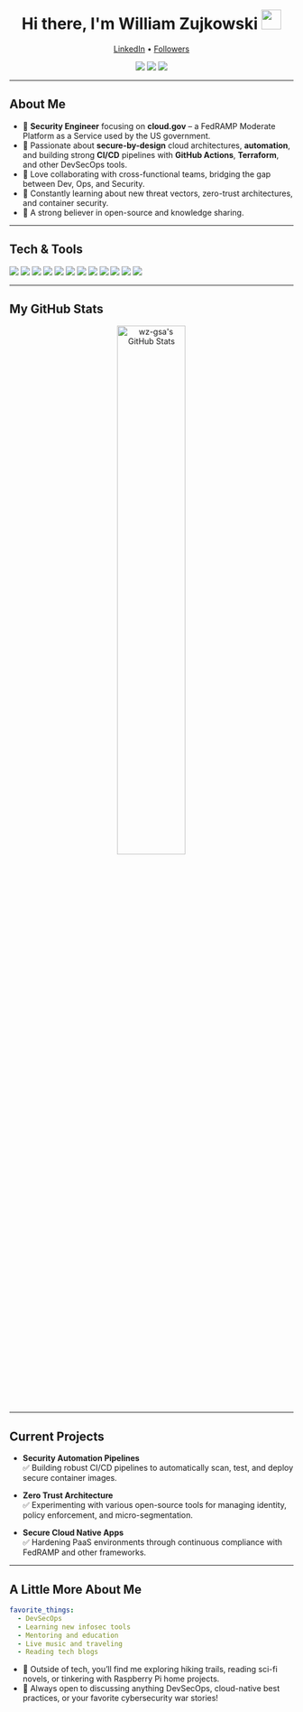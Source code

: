 
<h1 align="center">Hi there, I'm William Zujkowski <img src="https://media.giphy.com/media/hvRJCLFzcasrR4ia7z/giphy.gif" width="35px"></h1>

<p align="center">
  <a href="https://www.linkedin.com/in/williamzujkowski">LinkedIn</a> •
  <a href="https://github.com/wz-gsa?tab=followers">Followers</a>
</p>

<p align="center">
  <img src="https://img.shields.io/badge/Cloud%20Security-FedRAMP%20Moderate-informational?style=flat&logo=Cloudflare&color=orange" />
  <img src="https://img.shields.io/badge/Platform--as--a--Service-Cloud.gov-informational?style=flat&logo=Amazon%20AWS&color=blue" />
  <img src="https://img.shields.io/badge/DevSecOps-Automation-informational?style=flat&logo=Docker&color=pink" />
</p>

---

## About Me

- :closed_lock_with_key: **Security Engineer** focusing on **cloud.gov** – a FedRAMP Moderate Platform as a Service used by the US government.
- :satellite: Passionate about **secure-by-design** cloud architectures, **automation**, and building strong **CI/CD** pipelines with **GitHub Actions**, **Terraform**, and other DevSecOps tools.
- :handshake: Love collaborating with cross-functional teams, bridging the gap between Dev, Ops, and Security.
- :brain: Constantly learning about new threat vectors, zero-trust architectures, and container security.
- :raised_hands: A strong believer in open-source and knowledge sharing.

---

## Tech & Tools

<p align="left">
  <!-- Programming Languages -->
  <img src="https://img.shields.io/badge/Python-3776AB?style=for-the-badge&logo=python&logoColor=white" />
  <img src="https://img.shields.io/badge/Bash-4EAA25?style=for-the-badge&logo=gnu-bash&logoColor=white" />
  
  <!-- DevOps Tools -->
  <img src="https://img.shields.io/badge/GitHub%20Actions-2088FF?style=for-the-badge&logo=github-actions&logoColor=white" />
  
  <!-- Cloud Platforms -->
  <img src="https://img.shields.io/badge/AWS-232F3E?style=for-the-badge&logo=amazon-aws&logoColor=white" />
  <img src="https://img.shields.io/badge/Azure-0089D6?style=for-the-badge&logo=microsoft-azure&logoColor=white" />

  <!-- Security Tools -->
  <img src="https://img.shields.io/badge/Splunk-000000?style=for-the-badge&logo=splunk&logoColor=white" />
  <img src="https://img.shields.io/badge/Tenable-009EC2?style=for-the-badge&logoColor=white" />
  <img src="https://img.shields.io/badge/Wazuh-E02020?style=for-the-badge&logoColor=white" />
  <img src="https://img.shields.io/badge/OWASP%20ZAP-000000?style=for-the-badge&logo=owasp&logoColor=white" />
  <img src="https://img.shields.io/badge/Snyk-4C4A73?style=for-the-badge&logo=snyk&logoColor=white" />
  <img src="https://img.shields.io/badge/Burp%20Suite-FF703F?style=for-the-badge&logo=PortSwigger&logoColor=white" />
  <img src="https://img.shields.io/badge/Nmap-004080?style=for-the-badge&logoColor=white" />
</p>

---

## My GitHub Stats

<p align="center">
  <img src="https://github-readme-stats.vercel.app/api?username=wz-gsa&show_icons=true&theme=vue" alt="wz-gsa's GitHub Stats" width="49%" />

</p>

---

## Current Projects

- **Security Automation Pipelines**  
  :white_check_mark: Building robust CI/CD pipelines to automatically scan, test, and deploy secure container images.

- **Zero Trust Architecture**  
  :white_check_mark: Experimenting with various open-source tools for managing identity, policy enforcement, and micro-segmentation.

- **Secure Cloud Native Apps**  
  :white_check_mark: Hardening PaaS environments through continuous compliance with FedRAMP and other frameworks.

---

## A Little More About Me

```yaml
favorite_things:
  - DevSecOps
  - Learning new infosec tools
  - Mentoring and education
  - Live music and traveling
  - Reading tech blogs
```

- :blue_heart: Outside of tech, you’ll find me exploring hiking trails, reading sci-fi novels, or tinkering with Raspberry Pi home projects.
- :speech_balloon: Always open to discussing anything DevSecOps, cloud-native best practices, or your favorite cybersecurity war stories!
